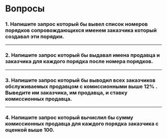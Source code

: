 # Вопросы
### 1. Напишите запрос который бы вывел список номеров порядков сопровождающихся именем заказчика который создавал эти порядки. 
***
### 2. Напишите запрос который бы выдавал имена продавца и заказчика для каждого порядка после номера порядков. 
***
### 3. Напишите запрос который бы выводил всех заказчиков обслуживаемых продавцом с комиссионными выше 12% . Выведите им заказчика, им продавца, и ставку комиссионных продавца. 
***
### 4. Напишите запрос который вычислил бы сумму комиссионных продавца для каждого порядка заказчика с оценкой выше 100. 